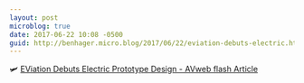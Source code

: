 ```yaml
---
layout: post
microblog: true
date: 2017-06-22 10:08 -0500
guid: http://benhager.micro.blog/2017/06/22/eviation-debuts-electric.html
---
```

🛩 [EViation Debuts Electric Prototype Design - AVweb flash Article](https://www.avweb.com/avwebflash/news/EViation-Debuts-Electric-Prototype-Design-229176-1.html)

